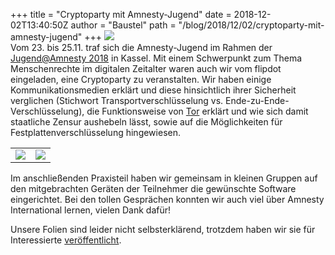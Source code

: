 +++
title = "Cryptoparty mit Amnesty-Jugend"
date = 2018-12-02T13:40:50Z
author = "Baustel"
path = "/blog/2018/12/02/cryptoparty-mit-amnesty-jugend"
+++
![](https://flipdot.org/blog/uploads/2018/Logo_Amnesty.serendipityThumb.png)  
Vom 23. bis 25.11. traf sich die Amnesty-Jugend im Rahmen der
[Jugend@Amnesty
2018](http://www.amnesty-jugend.de/jugendtreffen/jugendamnesty-2018/ "EINLADUNG ZU JUGEND@AMNESTY IN KASSEL VOM 23. BIS 25. NOVEMBER 2018")
in Kassel. Mit einem Schwerpunkt zum Thema Menschenrechte im digitalen
Zeitalter waren auch wir vom flipdot eingeladen, eine Cryptoparty zu
veranstalten. Wir haben einige Kommunikationsmedien erklärt und diese
hinsichtlich ihrer Sicherheit verglichen (Stichwort
Transportverschlüsselung vs. Ende-zu-Ende-Verschlüsselung), die
Funktionsweise von [Tor](https://www.torproject.org/) erklärt und wie
sich damit staatliche Zensur aushebeln lässt, sowie auf die
Möglichkeiten für Festplattenverschlüsselung hingewiesen.  

|                                                                                                                                                                      |                                                                                                                                                                          |
| -------------------------------------------------------------------------------------------------------------------------------------------------------------------- | ------------------------------------------------------------------------------------------------------------------------------------------------------------------------ |
| [![](https://flipdot.org/blog/uploads/2018/amnesty_cryptoworkshop_2018.serendipityThumb.jpg)](https://flipdot.org/blog/uploads/2018/amnesty_cryptoworkshop_2018.jpg) | [![](https://flipdot.org/blog/uploads/2018/amnesty_cryptoworkshop_2018_2.serendipityThumb.jpg)](https://flipdot.org/blog/uploads/2018/amnesty_cryptoworkshop_2018_2.jpg) |

Im anschließenden Praxisteil haben wir gemeinsam in kleinen Gruppen auf
den mitgebrachten Geräten der Teilnehmer die gewünschte Software
eingerichtet. Bei den tollen Gesprächen konnten wir auch viel über
Amnesty International lernen, vielen Dank dafür\!

Unsere Folien sind leider nicht selbsterklärend, trotzdem haben wir sie
für Interessierte
[veröffentlicht](https://github.com/flipdot/cryptoparty/raw/master/cryptoparty.odp).
